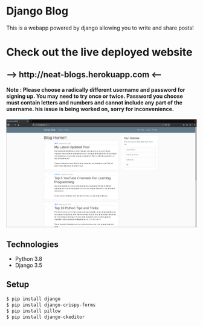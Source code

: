 # Django Blog

This is a webapp powered by django allowing you to write and share posts!

<h1> Check out the live deployed website  </h1>
<h2> --> http://neat-blogs.herokuapp.com <-- </h2>
 <h4> Note : Please choose a radically different username and password for signing up. You may need to try once or twice.
             Password you choose must contain letters and numbers and cannot include any part of the username.
             his issue is being worked on, sorry for inconvenience.</h4>



![Home Page](./screenshots/home.png)

## Technologies
* Python 3.8
* Django 3.5

## Setup
```
$ pip install django
$ pip install django-crispy-forms
$ pip install pillow
$ pip install django-ckeditor
```
